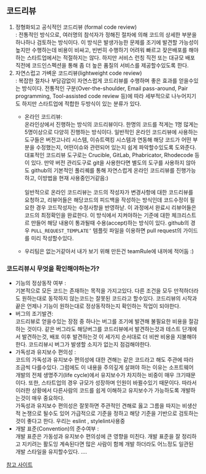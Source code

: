 ## 코드리뷰 <br/>
1. 정형화되고 공식적인 코드리뷰 (formal code review)
   <br/>: 전통적인 방식으로, 여러명의 참석자가 정해진 절차에 의해 코드의 상세한 부분을 하나하나 검토하는 방식이다. 이 방식은 발생가능한 문제를 조기에 발견할 가능성이 높지만 수행하는데 비용이 비싸고, 빈번히 수행하기 어려워 빠르고 잦은배포를 해야하는 스타트업에서는 적절하지는 않다. 하지만 서비스 런칭 직전 또는 대규모 배포직전에 코드인스펙션을 통해 좀 더 높은 품질의 서비스를 제공할수있도록 한다. 
2. 자연스럽고 가벼운 코드리뷰(lightweight code review) <br/>:
복잡한 절차나 부담감없이 자연스럽게 코드리뷰를 수행하며 좋은 효과를 얻을수있는 방식이다. 전통적인 구분(Over-the-shoulder, Email pass-around, Pair programming, Tool-assisted code review 등)에 따라 세부적으로 나누어지기도 하지만 스타트업에 적합한 두방식이 있는 분류가 있다. 
   * 온라인 코드리뷰: <br/>
    온라인상에서 진행하는 방식의 코드리뷰이다. 한명의 코드를 적게는 1명 많게는 5명이상으로 다양히 진행하는 방식이다. 일반적인 온라인 코드리뷰에 사용하는 도구들은 버전고나리 시스템, 이슈트랙킹 시스템과 연동해 해당 코드가 어떤 부분을 수정했는지, 어떤이슈와 관련되어 있는지 쉽게 파악할수있도록 도와준다. <br/>
     대표적인 코드리뷰 도구로는 Crucible, GitLab, Phabricator, Rhodecode 등이 있다. 만약 버전 관리도구로 git을 사용한다면 별도의 도구를 사용하지 않아도 github의 기본적인 풀리퀘를 통해 자연스럽게 온라인 코드리뷰를 진행가능하고, 이방법을 현재 사용중인거같음:)
     <br/>
     <br/>
     일반적으로 온라인 코드리뷰는 코드의 작성자가 변경사항에 대한 코드리뷰를 요청하고, 리뷰어들은 해당코드의 피드백을 작성하는 방식인데 코드수정이 필요한 경우 코드작성자는 수정사항을 반영하낟. 이 과정에서 완료시 리뷰어들은 코드의 최정확인을 완료한다. 
     이 방식에서 지켜야하는 기준에 대한 체크리스트르 만들어 해당 내용이 통과될때 수용(accept)하는 방식이 있다. 
     github의 경우 `PULL_REQUEST_TEMPLATE’` 템플릿 파일을 이용하면 pull request의 가이드를 미리 작성할수있다.
     
    * 우리팀은 없는거같아서 내가 보기 위해 만든건 teamRule에 내꺼에 적어둠 :)
    
### 코드리뷰시 무엇을 확인해야하는가?<br/>
* 기능의 정상동작 여부 :<br/>
기본적으로 모든 코드는 존재하는 목적을 가지고있다. 다른 조건을 모두 만적하더라도 원하는대로 동작하지 않는코드는 잘못된 코드라고 할수있다. 코드리뷰의 시작과 끝은 언제나 기능이 원하는대로 정상동작하는지 확인하는 작업이 되야한다.
* 버그의 조기발견:<br/>
코드리뷰로 얻을수있는 장점 중 하나는 버그를 조기에 발견해 불필요한 비용을 절감하는 것이다. 같은 버그라도 해당버그를 코드리뷰에서 발견하는것과 테스트 단걔에서 발견하는것, 배포 이후 발견하는것 이 세가지 순서대로 더 비싼 비용을 지불해야한다. 코드리뷰시 버그가 발생할 소지가 없는지 점검해야한다. 
* 가독성과 유지보수 편의성 : <br/>
코드의 가독성과 유지보수 편의성에 대한 견해는 같은 코드라고 해도 주관에 따라 조금씩 다를수있다. 그럼에도 이 내용을 주의깊게 살펴야 하는 이유는 소프트웨어 개발의 전체 생명주기(life cycle)에서 유지보수가 차지하는 비중이 매우 크기때문이다. 또한, 스타트업의 경우 규모가 성장하며 인원이 바뀔수있기 때문이다. 따라서 이러한 상황에서 다른사람의 코드를 쉽게 이해하고 유지보수가 가능하도록 개발하는것이 매우 중요하다.
<br/>가독성과 유지보수 편의성은 잘못하면 주관적인 견해로 옳고 그름을 따지는 비생산적 논쟁으로 될수도 있어 가급적으로 기준을 정하고 해당 기준을 기반으로 검토하는것이 좋다고 한다. 우리는 eslint , stylelint사용중
* 개발 표준(Convention)의 준수여부 :<br/>
개발 표준은 가동성과 유지보수 편의성에 큰 영향을 미친다. 개발 표준을 잘 정리하고 지키려는 활도잉 계속된다면 많은 사람이 함께 개발 하더라도 어느정도 일관된 개발 스타일을 유지할수있다. ....
 
[참고 사이트](https://blog.logi-spot.com/%EC%BD%94%EB%93%9C%EB%A6%AC%EB%B7%B0%EC%9D%98-%EC%A7%84%EC%A7%9C-%EB%AA%A9%EC%A0%81%EC%9D%80-%EB%94%B0%EB%A1%9C%EC%9E%88%EB%8B%A4/)
